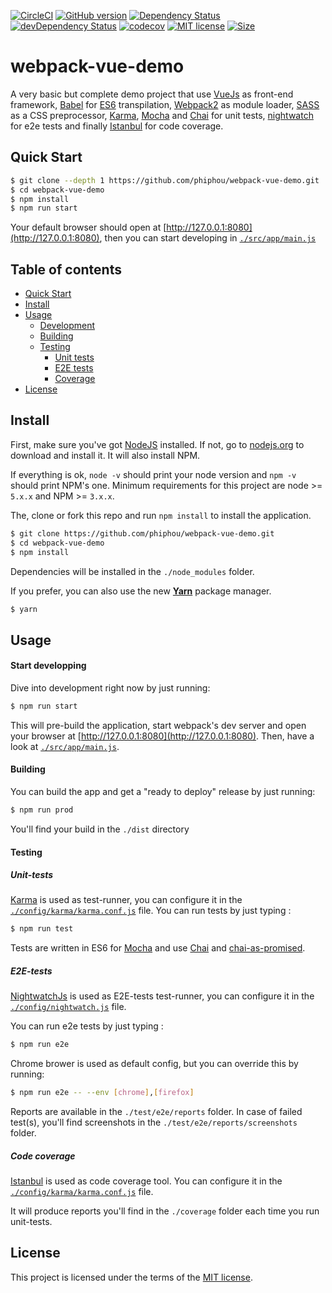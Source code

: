 [![CircleCI](https://img.shields.io/circleci/project/phiphou/webpack-vue-demo.svg?maxAge=0)](https://circleci.com/gh/phiphou/webpack-vue-demo)
[![GitHub version](https://badge.fury.io/gh/phiphou%2Fwebpack-vue-demo.svg)](https://badge.fury.io/gh/phiphou%2Fwebpack-vue-demo)
[![Dependency Status](https://david-dm.org/phiphou/webpack-vue-demo.svg)](https://david-dm.org/phiphou/webpack-vue-demo)
[![devDependency Status](https://david-dm.org/phiphou/webpack-vue-demo/dev-status.svg)](https://david-dm.org/phiphou/webpack-vue-demo?type=dev)
[![codecov](https://codecov.io/gh/phiphou/webpack-vue-demo/branch/master/graph/badge.svg)](https://codecov.io/gh/phiphou/webpack-vue-demo)
[![MIT license](https://img.shields.io/badge/Licence-MIT-blue.svg)](http://opensource.org/licenses/MIT)
[![Size](https://reposs.herokuapp.com/?path=phiphou/webpack-vue-demo)](#)

# webpack-vue-demo

A very basic but complete demo project that use [VueJs](http://babeljs.io/) as front-end framework, [Babel](http://babeljs.io/) for [ES6](http://www.ecma-international.org/ecma-262/6.0/) transpilation, [Webpack2](http://webpack.github.io/) as module loader, [SASS](http://sass-lang.com/) as a CSS preprocessor, [Karma](https://karma-runner.github.io/1.0/), [Mocha](http://mochajs.org/) and [Chai](http://chaijs.com/) for unit tests, [nightwatch](http://nightwatchjs.org/) for e2e tests and finally [Istanbul](https://github.com/gotwarlost/istanbul) for code coverage.

## Quick Start

```bash
$ git clone --depth 1 https://github.com/phiphou/webpack-vue-demo.git
$ cd webpack-vue-demo
$ npm install
$ npm run start
```

Your default browser should open at [http://127.0.0.1:8080](http://127.0.0.1:8080), then you can start developing in [`./src/app/main.js`](https://github.com/phiphou/webpack-vue-demo/blob/master/src/app/main.js)

## Table of contents
 * [Quick Start](#quick-start)
 * [Install](#install)
 * [Usage](#usage)
   * [Development](#start-developping)
   * [Building](#building)
   * [Testing](#testing)
     * [Unit tests](#unit-tests)
     * [E2E tests](#e2e-tests)
     * [Coverage](#coverage)   
 * [License](#license)

## Install

First, make sure you've got [NodeJS](http://nodejs.org) installed. If not, go to [nodejs.org](http://nodejs.org) to download and install it. It will also install NPM.

If everything is ok, `node -v` should print your node version and `npm -v` should print NPM's one. Minimum requirements for this project are node >= `5.x.x` and NPM >= `3.x.x`.

The, clone or fork this repo and run `npm install` to install the application.

```bash
$ git clone https://github.com/phiphou/webpack-vue-demo.git
$ cd webpack-vue-demo
$ npm install
```
Dependencies will be installed in the `./node_modules` folder.

If you prefer, you can also use the new **[Yarn](https://yarnpkg.com/)** package manager.

```bash
$ yarn
```

## Usage

#### Start developping

Dive into development right now by just running:
```bash
$ npm run start
```

This will pre-build the application, start webpack's dev server and open your browser at [http://127.0.0.1:8080](http://127.0.0.1:8080). Then, have a look at [`./src/app/main.js`](https://github.com/phiphou/webpack-vue-demo/blob/master/src/app/main.js).

#### Building

You can build the app and get a "ready to deploy" release by just running:

```bash
$ npm run prod
```

You'll find your build in the `./dist` directory

#### Testing

##### Unit-tests

[Karma](https://karma-runner.github.io/0.13/index.html) is used as test-runner, you can configure it in the [`./config/karma/karma.conf.js`](/config/karma/karma.conf.js) file.
You can run tests by just typing :

```bash
$ npm run test
```

Tests are written in ES6 for [Mocha](http://mochajs.org/) and use [Chai](http://chaijs.com/) and [chai-as-promised](http://chaijs.com/plugins/chai-as-promised/).

##### E2E-tests

[NightwatchJs](https://www.nightwatchjs.org) is used as E2E-tests test-runner, you can configure it in the [`./config/nightwatch.js`](/config/nightwatch.js) file.

You can run e2e tests by just typing :

```bash
$ npm run e2e
```

Chrome brower is used as default config, but you can override this by running:

```bash
$ npm run e2e -- --env [chrome],[firefox]
```

Reports are available in the `./test/e2e/reports` folder. In case of failed test(s), you'll find screenshots in the `./test/e2e/reports/screenshots` folder.

##### Code coverage

[Istanbul](https://github.com/gotwarlost/istanbul) is used as code coverage tool. You can configure it in the [`./config/karma/karma.conf.js`](/config/karma/karma.conf.js) file.

It will produce reports you'll find in the `./coverage` folder each time you run unit-tests.

## License

This project is licensed under the terms of the [MIT license](https://opensource.org/licenses/MIT).
